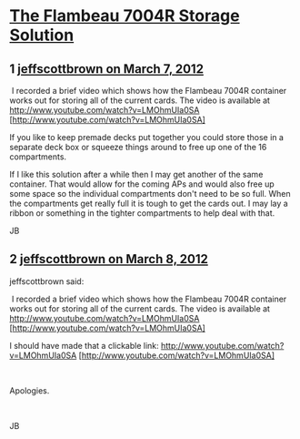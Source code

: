 # [The Flambeau 7004R Storage Solution](https://community.fantasyflightgames.com/topic/61566-the-flambeau-7004r-storage-solution/)

## 1 [jeffscottbrown on March 7, 2012](https://community.fantasyflightgames.com/topic/61566-the-flambeau-7004r-storage-solution/?do=findComment&comment=603398)

 I recorded a brief video which shows how the Flambeau 7004R container works out for storing all of the current cards. The video is available at http://www.youtube.com/watch?v=LMOhmUIa0SA [http://www.youtube.com/watch?v=LMOhmUIa0SA]

If you like to keep premade decks put together you could store those in a separate deck box or squeeze things around to free up one of the 16 compartments.

If I like this solution after a while then I may get another of the same container. That would allow for the coming APs and would also free up some space so the individual compartments don't need to be so full. When the compartments get really full it is tough to get the cards out. I may lay a ribbon or something in the tighter compartments to help deal with that.


JB

## 2 [jeffscottbrown on March 8, 2012](https://community.fantasyflightgames.com/topic/61566-the-flambeau-7004r-storage-solution/?do=findComment&comment=603574)

jeffscottbrown said:

 I recorded a brief video which shows how the Flambeau 7004R container works out for storing all of the current cards. The video is available at http://www.youtube.com/watch?v=LMOhmUIa0SA [http://www.youtube.com/watch?v=LMOhmUIa0SA]



I should have made that a clickable link: http://www.youtube.com/watch?v=LMOhmUIa0SA [http://www.youtube.com/watch?v=LMOhmUIa0SA]

 

Apologies.

 

JB

 

 

 

 

